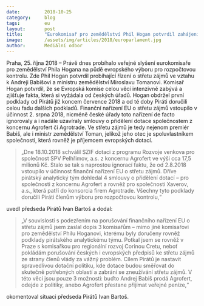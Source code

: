```yaml
---
date:         2018-10-25
category:     blog
tags:         eu
layout:       post
title:        "Eurokomisař pro zemědělství Phil Hogan potvrdil zahájení řízení pro porušování nařízení o střetu zájmů ve vztahu k Andreji Babišovi a Miroslavu Tomanovi"
image:        /assets/img/articles/2018/europarlament.jpg
author:       Mediální odbor
---
```

 

Praha, 25. října 2018 – Právě dnes probíhalo veřejné slyšení eurokomisaře pro zemědělství Phila Hogana na půdě evropského výboru pro rozpočtovou kontrolu. Zde Phil Hogan potvrdil probíhající řízení o střetu zájmů ve vztahu k Andreji Babišovi a ministru zemědělství Miroslavu Tomanovi. Komisař Hogan potvrdil, že se Evropská komise celou věcí intenzivně zabývá a zjišťuje fakta, která si vyžádala od českých úřadů. Hogan obdržel první podklady od Pirátů již koncem července 2018 a od té doby Piráti doručili celou řadu dalších podkladů. Finanční nařízení EU o střetu zájmů vstoupilo v účinnost 2. srpna 2018, nicméně české úřady toto nařízení de facto ignorovaly a i nadále uzavíraly smlouvy o přidělení dotace společnostem z koncernu Agrofert či Agrotrade. Ve střetu zájmů je tedy nejenom premiér Babiš, ale i ministr zemědělství Toman, jelikož jeho otec je spoluvlastníkem společnosti, která rovněž je příjemcem evropských dotací.

> „Dne 18.10.2018 schválil SZIF dotaci z programu Rozvoje venkova pro společnost SPV Pelhřimov, a.s. z koncernu Agrofert ve výši cca 17,5 milionů Kč. Stalo se tak s naprostou ignorací faktu, že od 2.8.2018 vstoupilo v účinnost finanční nařízení EU o střetu zájmů. Dříve pirátský analytický tým dohledal 4 smlouvy o přidělení dotací – pro společnosti z koncernu Agrofert a rovněž pro společnosti Xaverov, a.s., která patří do konsorcia firem Agrotrade. Všechny tyto podklady doručili Piráti členům výboru pro rozpočtovou kontrolu,“ 

uvedl předseda Pirátů Ivan Bartoš a dodal: 

> „V souvislosti s podezřením na porušování finančního nařízení EU o střetu zájmů jsem zaslal dopis 3 komisařům – mimo jiné komisařovi pro zemědělství Philu Hoganovi, kterému byly doručeny rovněž podklady pirátského analytickému týmu. Potkal jsem se rovněž v Praze s komisařkou pro regionální rozvoj Corinou Cretu, neboť pokládám porušování českých i evropských předpisů ke střetu zájmů ze strany členů vlády za vážný problém. Cílem Pirátů je nastavit spravedlivou dotační politiku, kde dotace budou směřovat do skutečně potřebných oblastí a zabrání se zneužívání střetu zájmů. V této věci jsou pouze 3 možnosti: buďto Andrej Babiš prodá Agrofert, odejde z politiky, anebo Agrofert přestane přijímat veřejné peníze,“ 

okomentoval situaci předseda Pirátů Ivan Bartoš.

